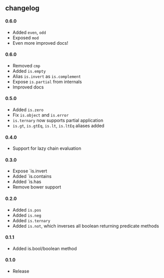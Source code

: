## changelog
#### 0.6.0
- Added `even`, `odd`
- Exposed `mod`
- Even more improved docs!

#### 0.6.0
- Removed `cmp` 
- Added `is.empty`
- Alias `is.invert` as `is.complement`
- Expose `is.partial` from internals
- Improved docs

#### 0.5.0
- Added `is.zero`
- Fix `is.object` and `is.error`
- `is.ternary` now supports partial application
- `is.gt`, `is.gtEq`, `is.lt`, `is.ltEq` aliases added

#### 0.4.0
- Support for lazy chain evaluation

#### 0.3.0
- Expose `is.invert
- Added `is.contains
- Added `is.has
- Remove bower support

#### 0.2.0
- Added `is.pos`
- Added `is.neg`
- Added `is.ternary`
- Added `is.not`, which inverses all boolean returning predicate methods

#### 0.1.1
- Added is.bool/boolean method

#### 0.1.0
- Release
